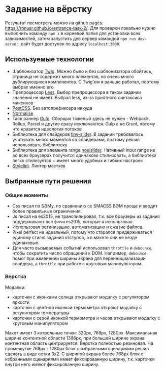 # Задание на вёрстку

Результат посмотреть можно на github pages: https://ronuar.github.io/entrance-task-2/.
Для проверки локально нужно выполнить команду `npm i` в корневой папке для установки всех зависимостей, затем запустить дев сервер командой `npm run dev-server`, сайт будет доступен по адресу `localhost:3000`.

## Используемые технологии

- Шаблонизатор [Twig](https://twig.symfony.com). Можно было и без шаблонизатора обойтись, страница не содержит много элементов, но очень много дублирующихся компонентов. С Twig'ом я раньше работал, поэтому выбрал именно его
- Препроцессор [Less](http://lesscss.org). Выбор препроцессора в таком задании значения не имеет. Выбрал less, из-за приятного синтаксиса миксинов
- [PostCSS](https://postcss.org). Без автопрефиксера никуда
- [Normalise](https://necolas.github.io/normalize.css/)
- Таск раннер [Gulp](https://gulpjs.com). Сборщик тяжелый здесь не нужен - Webpack, Rollup, Parsel и другие сразу исключаются. Gulp а не Grunt, потому что нравится идеология потоков
- Библиотека для слайдеров [tiny-slider](https://github.com/ganlanyuan/tiny-slider). В задании требовалось учитывать много моментов со слайдерами, поэтому решил использовать библиотеку
- Библиотека для элемента range [nouislider](https://github.com/leongersen/noUiSlider/). Нативный input range не во всех браузерах получится одинаково стилизовать, а библиотека легко стилизуется + имеет много удобных и гибких настроек
- [Stylelint](https://stylelint.io). Линтер мастхев

## Выбранные пути решения

### Общие моменты

- Css писал по БЭМу, по сравнению со SMACSS БЭМ проще и вводит более правильные ограничения.
- Js писал на es2015, не транспилировал, т.к. все браузеры из задания поддерживают все фичи es2015, которые я использовал.
- Использовал ретинизацию, автоматизацию и сжатие файлов.
- Pixel perfect не идеальный, потому что старался придерживаться единому стилю задания отступов, а в макете они не везде одинаковые.
- Для часто вызываемых событий использовал `throttle` и `debounce`, чтобы сократить число обращений к DOM. Например, `debounce` помог при изменении ширины экрана для переинициализации слайдера, а `throttle` при работе с круговым манипулятором.

### Верстка

Модалки:
- карточки с иконками солнца открывают модалку с регулятором яркости
- карточки с цветной иконкой термометра откроют модалку с регулятором температуры
- карточки с серой иконкой термометра и часов открывают модалку с круговым манипулятором

Макет имеет 3 котрольные точки: 320px, 768px, 1280px. Максимальная ширина контентной области 1366px, при большей ширине экрана контентная область центрируется. Верстка полностью резиновая. На промежутке 768px - 1280px блок с избранными сценариями решил сделать в виде сетки 3х2. С шириной экрана более 768px блок с избранными сценариями имеет фиксированную ширину, т.к. карточки внутри него имеют фиксированную ширину.
